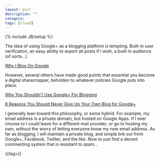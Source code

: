 ```yaml
---
layout: post
description: ""
category: 
tags: [cloud]
---
```

{% include JB/setup %}


The idea of using Google+ as a blogging platform is tempting.  Built-in user verification, an easy ability to export all posts if I wish, a built-in audience (of sorts...)

[Why I Blog On Google](http://www.computerworld.com/article/2492324/social-media/why-i-blog-on-google---and-how-.html)

However, several others have made good points that essential you become a digital sharecropper, beholden to whatever policies Google puts into place.  

[Why You Shouldn't Use Google+ For Blogging](http://todaymade.com/blog/google-plus-blogging/)

[8 Reasons You Should Never Give Up Your Own Blog for Google+](http://www.copyblogger.com/google-plus-sharecropping/)

I generally lean toward this philosophy, or some hybrid.  For example, my email address is a private domain, but hosted on Google Apps.  If I ever choose to I could leave for a different mail provider, or go to hosting my own, without the worry of letting everyone know my new email address.  As far as blogging, I will maintain a private blog, and simple link out from Google+, Facebook, Twitter, and the like.  Now to just find a decent commenting system that is resistant to spam...


{{tag>}}


